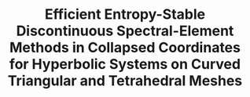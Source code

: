 ---
layout: default
title: Efficient Entropy-Stable Discontinuous Spectral-Element Methods in Collapsed Coordinates for Hyperbolic Systems on Curved Triangular and Tetrahedral Meshes
publication: Canadian Applied and Industrial Mathematics Society Annual Meeting
location: Kingston, Canada
year: 2024
list_order: 6
---